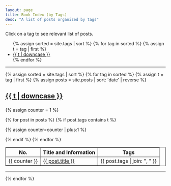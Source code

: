 ```yaml
---
layout: page
title: Book Index (by Tags)
desc: "A list of posts organized by tags"
---
```


Click on a tag to see relevant list of posts.

<ul class="tags">
{% assign sorted = site.tags | sort %}
{% for tag in sorted %}
  {% assign t = tag | first %}
  <li><a href="{{ site.baseurl }}/tag/#{{t | downcase | replace:" ","-" }}" class="newBtn">{{ t | downcase }}</a></li>
{% endfor %}
</ul>

---

{% assign sorted = site.tags | sort %}
{% for tag in sorted %}
  {% assign t = tag | first %}
  {% assign posts = site.posts  | sort: 'date' | reverse %}

<h2><a name="{{t | downcase | replace:" ","-" }}"></a><a class="internal" href="{{ site.baseurl }}/tag/#{{t | downcase | replace:" ","-" }}">{{ t | downcase }}</a></h2>

<table id="datatab3" summary="Table of readings" border="1">
<tr>
 <h3><b>
  <th>No.</th>
  <!--<th>Date-Read</th>-->
  <th>Title and Information</th>
  <th>Tags</th>
  </b>
  </h3>
</tr>

<!---<ul>
{% for post in posts %}
  {% if post.tags contains t %}
  <li>
    <a href="{{ site.baseurl }}{{ post.url }}">{{ post.title }}</a>
    <span class="date">- {{ post.date | date: "%B %-d, %Y"  }}</span>
  </li>
  {% endif %}
{% endfor %}
</ul> -->


{% assign counter = 1 %}

{% for post in posts %}
  {% if post.tags contains t %}

<tr>
<td>{{ counter }}</td>
<!--<td><span class="date"> {{ post.date | date: "%Y, %-b, %-d "  }}</span></td> -->
<td><a href="{{ site.baseurl }}{{ post.url }}">{{ post.title }} </a></td>
<td><span> {{ post.tags | join: ", " }} </span></td>
</tr>

  {% assign counter=counter | plus:1 %}

  {% endif %}
{% endfor %}
</table>  

---

{% endfor %}
